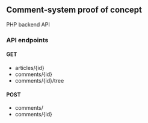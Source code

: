 ## Comment-system proof of concept
PHP backend API 

### API endpoints


#### GET
* articles/{id}
* comments/{id}
* comments/{id}/tree

#### POST
* comments/
* comments/{id}
